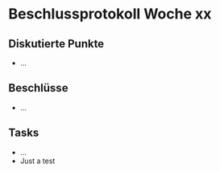 # Beschlussprotokoll Woche xx

## Diskutierte Punkte

- ...

## Beschlüsse

- ...

## Tasks

- ...
- Just a test
